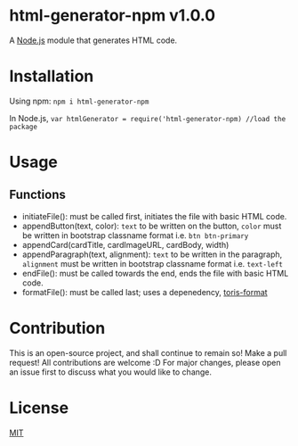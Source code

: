 # html-generator-npm v1.0.0

A [Node.js](https://nodejs.org/) module that generates HTML code.

# Installation

Using npm: `npm i html-generator-npm`

In Node.js, `var htmlGenerator = require('html-generator-npm) //load the package`

# Usage

## Functions

- initiateFile(): must be called first, initiates the file with basic HTML code.
- appendButton(text, color): `text` to be written on the button, `color` must be written in bootstrap classname format i.e. `btn btn-primary`
- appendCard(cardTitle, cardImageURL, cardBody, width)
- appendParagraph(text, alignment): `text` to be written in the paragraph, `alignment` must be written in bootstrap classname format i.e. `text-left` 
- endFile(): must be called towards the end, ends the file with basic HTML code.
- formatFile(): must be called last; uses a depenedency, [toris-format](https://www.npmjs.com/package/toris-format)

# Contribution

This is an open-source project, and shall continue to remain so!
Make a pull request! All contributions are welcome :D
For major changes, please open an issue first to discuss what you would like to change.

# License

[MIT](https://github.com/nandiniproothi/html-generator-npm/blob/main/LICENSE)
